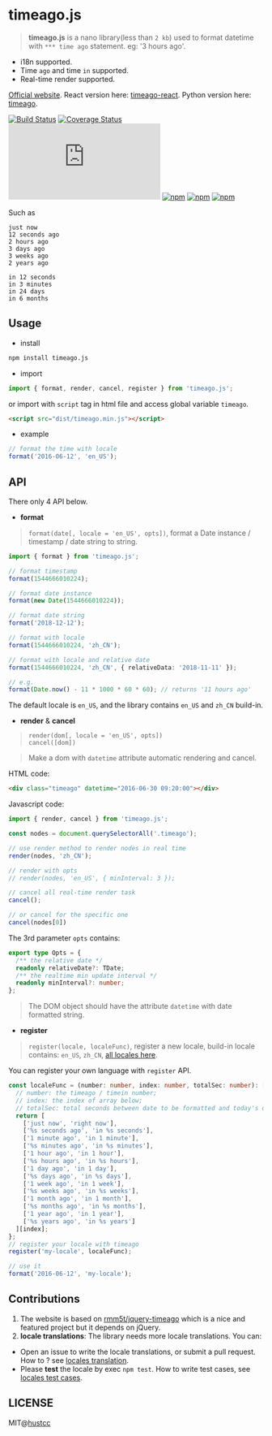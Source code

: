 # timeago.js

> **timeago.js** is a nano library(less than `2 kb`)  used to format datetime with `*** time ago` statement. eg: '3 hours ago'.

 - i18n supported.
 - Time `ago` and time `in` supported.
 - Real-time render supported.

[Official website](https://timeago.org/). React version here: [timeago-react](https://github.com/hustcc/timeago-react). Python version here: [timeago](https://github.com/hustcc/timeago).

[![Build Status](https://img.shields.io/travis/hustcc/timeago.js.svg)](https://travis-ci.org/hustcc/timeago.js)
[![Coverage Status](https://coveralls.io/repos/github/hustcc/timeago.js/badge.svg?branch=master)](https://coveralls.io/github/hustcc/timeago.js?branch=master)
[![gzip](https://img.badgesize.io/https://unpkg.com/timeago.js/dist/timeago.min.js?compression=gzip)](https://unpkg.com/timeago.js/dist/timeago.min.js)
[![npm](https://img.shields.io/npm/v/timeago.js.svg)](https://www.npmjs.com/package/timeago.js)
[![npm](https://img.shields.io/npm/dm/timeago.js.svg)](https://www.npmjs.com/package/timeago.js)
[![npm](https://img.shields.io/npm/l/timeago.js.svg)](https://www.npmjs.com/package/timeago.js)


Such as

```plain
just now
12 seconds ago
2 hours ago
3 days ago
3 weeks ago
2 years ago

in 12 seconds
in 3 minutes
in 24 days
in 6 months
```


## Usage

 - install

```bash
npm install timeago.js
```

 - import

```ts
import { format, render, cancel, register } from 'timeago.js';
```

or import with `script` tag in html file and access global variable `timeago`.

```html
<script src="dist/timeago.min.js"></script>
```

 - example

```ts
// format the time with locale
format('2016-06-12', 'en_US');
```


## API

There only 4 API below.

 - **format**

> `format(date[, locale = 'en_US', opts])`, format a Date instance / timestamp / date string to string.

```ts
import { format } from 'timeago.js';

// format timestamp
format(1544666010224);

// format date instance
format(new Date(1544666010224));

// format date string
format('2018-12-12');

// format with locale
format(1544666010224, 'zh_CN');

// format with locale and relative date
format(1544666010224, 'zh_CN', { relativeData: '2018-11-11' });

// e.g.
format(Date.now() - 11 * 1000 * 60 * 60); // returns '11 hours ago'
``` 

The default locale is `en_US`, and the library contains `en_US` and `zh_CN` build-in.

 - **render** & **cancel**
   
> `render(dom[, locale = 'en_US', opts])`  
> `cancel([dom])`

> Make a dom with `datetime` attribute automatic rendering and cancel.

HTML code:

```html
<div class="timeago" datetime="2016-06-30 09:20:00"></div>
```

Javascript code:

```ts
import { render, cancel } from 'timeago.js';

const nodes = document.querySelectorAll('.timeago');

// use render method to render nodes in real time
render(nodes, 'zh_CN');

// render with opts
// render(nodes, 'en_US', { minInterval: 3 });

// cancel all real-time render task
cancel();

// or cancel for the specific one
cancel(nodes[0])
```

The 3rd parameter `opts` contains:

```ts
export type Opts = {
  /** the relative date */
  readonly relativeDate?: TDate;
  /** the realtime min update interval */
  readonly minInterval?: number;
};
``` 

> The DOM object should have the attribute `datetime` with date formatted string.

 - **register**

> `register(locale, localeFunc)`, register a new locale, build-in locale contains: `en_US`, `zh_CN`, [all locales here](src/lang).

You can register your own language with `register` API.

```ts
const localeFunc = (number: number, index: number, totalSec: number): [string, string] => {
  // number: the timeago / timein number;
  // index: the index of array below;
  // totalSec: total seconds between date to be formatted and today's date;
  return [
    ['just now', 'right now'],
    ['%s seconds ago', 'in %s seconds'],
    ['1 minute ago', 'in 1 minute'],
    ['%s minutes ago', 'in %s minutes'],
    ['1 hour ago', 'in 1 hour'],
    ['%s hours ago', 'in %s hours'],
    ['1 day ago', 'in 1 day'],
    ['%s days ago', 'in %s days'],
    ['1 week ago', 'in 1 week'],
    ['%s weeks ago', 'in %s weeks'],
    ['1 month ago', 'in 1 month'],
    ['%s months ago', 'in %s months'],
    ['1 year ago', 'in 1 year'],
    ['%s years ago', 'in %s years']
  ][index];
};
// register your locale with timeago
register('my-locale', localeFunc);

// use it
format('2016-06-12', 'my-locale');
```


## Contributions

1. The website is based on [rmm5t/jquery-timeago](https://github.com/rmm5t/jquery-timeago) which is a nice and featured project but it depends on jQuery.
2. **locale translations**: The library needs more locale translations. You can:

 - Open an issue to write the locale translations, or submit a pull request. How to ? see [locales translation](src/lang/).
 - Please **test** the locale by exec `npm test`. How to write test cases, see [locales test cases](__tests__/lang/).


## LICENSE

MIT@[hustcc](https://github.com/hustcc)
